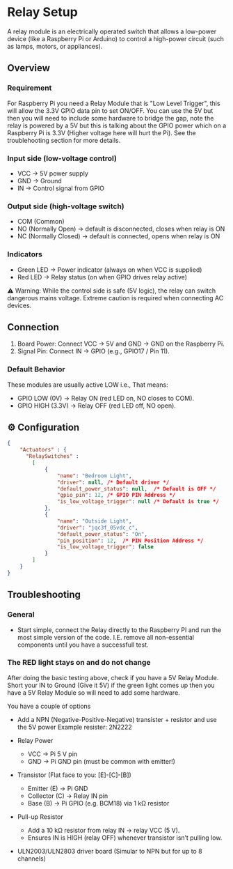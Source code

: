 # Relay Setup
A relay module is an electrically operated switch that allows a low-power device (like a Raspberry Pi or Arduino) to control a high-power circuit (such as lamps, motors, or appliances).


## Overview

### Requirement
For Raspberry Pi you need a Relay Module that is "Low Level Trigger", this will allow the 3.3V GPIO data pin to set ON/OFF. You can use the 5V but then you will need to include some hardware to bridge the gap, note the relay is powered by a 5V but this is talking about the GPIO power which on a Raspberry Pi is 3.3V (Higher voltage here will hurt the Pi). See the troublehooting section for more details.

### Input side (low-voltage control)

- VCC → 5V power supply
- GND → Ground
- IN → Control signal from GPIO

### Output side (high-voltage switch)

- COM (Common)
- NO (Normally Open) → default is disconnected, closes when relay is ON
- NC (Normally Closed) → default is connected, opens when relay is ON

### Indicators
- Green LED → Power indicator (always on when VCC is supplied)
- Red LED → Relay status (on when GPIO drives relay active)

⚠️ Warning: While the control side is safe (5V logic), the relay can switch dangerous mains voltage. Extreme caution is required when connecting AC devices.

## Connection

1. Board Power: Connect VCC → 5V and GND → GND on the Raspberry Pi.
2. Signal Pin: Connect IN → GPIO (e.g., GPIO17 / Pin 11).   


### Default Behavior
These modules are usually active LOW i.e., That means:
- GPIO LOW (0V) → Relay ON (red LED on, NO closes to COM).
- GPIO HIGH (3.3V) → Relay OFF (red LED off, NO open).

## ⚙️ Configuration

```json
{
    "Actuators" : {
      "RelaySwitches" : 
        [
            {
                "name": "Bedroom Light",
                "driver": null, /* Default driver */
                "default_power_status": null,  /* Default is OFF */
                "gpio_pin": 12, /* GPIO PIN Address */
                "is_low_voltage_trigger": null /* Default is true */               
            },
            {
                "name": "Outside Light",
                "driver": "jqc3f_05vdc_c",
                "default_power_status": "On",
                "pin_position": 12,  /* PIN Position Address */
                "is_low_voltage_trigger": false    
            }
        ]
    }
}
```

## Troubleshooting

### General
- Start simple, connect the Relay directly to the Raspberry PI and run the most simple version of the code. I.E. remove all non-essential components until you have a successfull test.


### The RED light stays on and do not change
After doing the basic testing above, check if you have a 5V Relay Module. Short your IN to Ground (Give it 5V) if the green light comes up then you have a 5V Relay Module so will need to add some hardware.

You have a couple of options
- Add a NPN (Negative-Positive-Negative) transister + resistor and use the 5V power
  Example resister: 2N2222
- Relay Power
  - VCC → Pi 5 V pin
  - GND → Pi GND pin (must be common with emitter!)
- Transistor (Flat face to you: [E]-[C]-[B])
  - Emitter (E) → Pi GND
  - Collector (C) → Relay IN pin
  - Base (B) → Pi GPIO (e.g. BCM18) via 1 kΩ resistor
- Pull-up Resistor
  - Add a 10 kΩ resistor from relay IN → relay VCC (5 V).
  - Ensures IN is HIGH (relay OFF) whenever transistor isn’t pulling low.
  
- ULN2003/ULN2803 driver board (Simular to NPN but for up to 8 channels)


